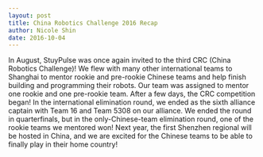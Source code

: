 ```yaml
---
layout: post
title: China Robotics Challenge 2016 Recap
author: Nicole Shin
date: 2016-10-04
---
```

In August, StuyPulse was once again invited to the third CRC (China Robotics Challenge)! We flew with many other international teams to Shanghai to mentor rookie and pre-rookie Chinese teams and help finish building and programming their robots. Our team was assigned to mentor one rookie and one pre-rookie team. After a few days, the CRC competition began! In the international elimination round, we ended as the sixth alliance captain with Team 16 and Team 5308 on our alliance. We ended the round in quarterfinals, but in the only-Chinese-team elimination round, one of the rookie teams we mentored won! Next year, the first Shenzhen regional will be hosted in China, and we are excited for the Chinese teams to be able to finally play in their home country!
